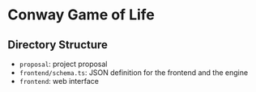 # Conway Game of Life

## Directory Structure

- `proposal`: project proposal
- `frontend/schema.ts`: JSON definition for the frontend and the engine
- `frontend`: web interface
